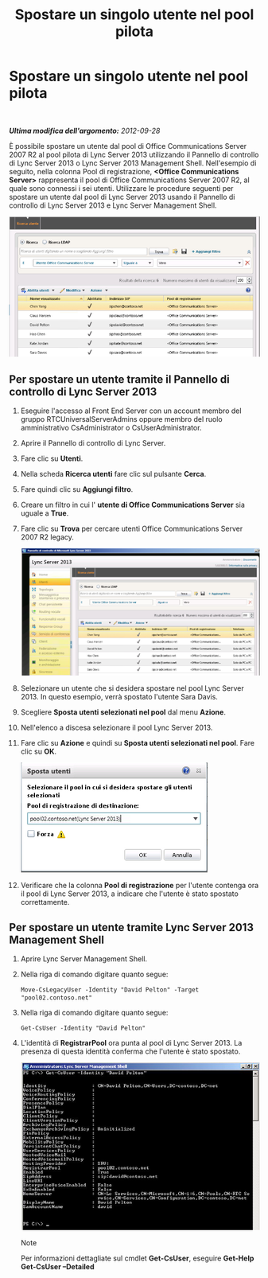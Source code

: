﻿---
title: Spostare un singolo utente nel pool pilota
TOCTitle: Spostare un singolo utente nel pool pilota
ms:assetid: 80d5b365-f153-4c61-a148-f9e18ce6e027
ms:mtpsurl: https://technet.microsoft.com/it-it/library/JJ688109(v=OCS.15)
ms:contentKeyID: 49887627
ms.date: 08/24/2015
mtps_version: v=OCS.15
ms.translationtype: HT
---

# Spostare un singolo utente nel pool pilota

 

_**Ultima modifica dell'argomento:** 2012-09-28_

È possibile spostare un utente dal pool di Office Communications Server 2007 R2 al pool pilota di Lync Server 2013 utilizzando il Pannello di controllo di Lync Server 2013 o Lync Server 2013 Management Shell. Nell'esempio di seguito, nella colonna Pool di registrazione, **\<Office Communications Server\>** rappresenta il pool di Office Communications Server 2007 R2, al quale sono connessi i sei utenti. Utilizzare le procedure seguenti per spostare un utente dal pool di Lync Server 2013 usando il Pannello di controllo di Lync Server 2013 e Lync Server Management Shell.

![Ricerca di utenti OCS nel Pannello di controllo di Lync Server](images/JJ688109.d2008fd6-868b-4f26-84cf-57bb69e073d3(OCS.15).jpg "Ricerca di utenti OCS nel Pannello di controllo di Lync Server")

## Per spostare un utente tramite il Pannello di controllo di Lync Server 2013

1.  Eseguire l'accesso al Front End Server con un account membro del gruppo RTCUniversalServerAdmins oppure membro del ruolo amministrativo CsAdministrator o CsUserAdministrator.

2.  Aprire il Pannello di controllo di Lync Server.

3.  Fare clic su **Utenti**.

4.  Nella scheda **Ricerca utenti** fare clic sul pulsante **Cerca**.

5.  Fare quindi clic su **Aggiungi filtro**.

6.  Creare un filtro in cui l' **utente di Office Communications Server** sia uguale a **True**.

7.  Fare clic su **Trova** per cercare utenti Office Communications Server 2007 R2 legacy.
    
    ![Ricerca di utenti OCS nel Pannello di controllo di Lync Server](images/JJ688109.09528349-7915-41e1-91b4-6ab5c12b1b38(OCS.15).jpg "Ricerca di utenti OCS nel Pannello di controllo di Lync Server")  

8.  Selezionare un utente che si desidera spostare nel pool Lync Server 2013. In questo esempio, verrà spostato l'utente Sara Davis.

9.  Scegliere **Sposta utenti selezionati nel pool** dal menu **Azione**.

10. Nell'elenco a discesa selezionare il pool Lync Server 2013.

11. Fare clic su **Azione** e quindi su **Sposta utenti selezionati nel pool**. Fare clic su **OK**.
    
    ![Impostazione del pool di destinazione nella finestra di dialogo Sposta utenti](images/JJ688109.d7dc0759-87c5-4c23-938f-361576621504(OCS.15).jpg "Impostazione del pool di destinazione nella finestra di dialogo Sposta utenti")  

12. Verificare che la colonna **Pool di registrazione** per l'utente contenga ora il pool di Lync Server 2013, a indicare che l'utente è stato spostato correttamente.

## Per spostare un utente tramite Lync Server 2013 Management Shell

1.  Aprire Lync Server Management Shell.

2.  Nella riga di comando digitare quanto segue:
    
        Move-CsLegacyUser -Identity "David Pelton" -Target "pool02.contoso.net"

3.  Nella riga di comando digitare quanto segue:
    
        Get-CsUser -Identity "David Pelton"

4.  L'identità di **RegistrarPool** ora punta al pool di Lync Server 2013. La presenza di questa identità conferma che l'utente è stato spostato.
    
    ![Output del cmdlet Get-CsUser con filtro Identity](images/JJ205401.bc5d4672-8068-4475-b882-dbd305c801a9(OCS.15).jpg "Output del cmdlet Get-CsUser con filtro Identity")  
    

    > [!NOTE]
    > Per informazioni dettagliate sul cmdlet <STRONG>Get-CsUser</STRONG>, eseguire <STRONG>Get-Help Get-CsUser –Detailed</STRONG>



